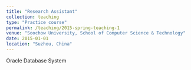```yaml
---
title: "Research Assistant"
collection: teaching
type: "Practice course"
permalink: /teaching/2015-spring-teaching-1
venue: "Soochow University, School of Computer Science & Technology"
date: 2015-01-01
location: "Suzhou, China"
---
```

Oracle Database System
